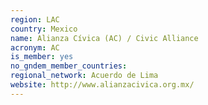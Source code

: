```yaml
---
region: LAC
country: Mexico
name: Alianza Cívica (AC) / Civic Alliance
acronym: AC
is_member: yes
no_gndem_member_countries: 
regional_network: Acuerdo de Lima
website: http://www.alianzacivica.org.mx/
---
```

